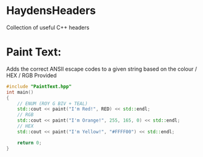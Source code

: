 # HaydensHeaders
Collection of useful C++ headers

# Paint Text:
Adds the correct ANSII escape codes to a given string based on the colour / HEX / RGB Provided
```c++
#include "PaintText.hpp"
int main()
{
	// ENUM (ROY G BIV + TEAL)
	std::cout << paint("I'm Red!", RED) << std::endl;
	// RGB
	std::cout << paint("I'm Orange!", 255, 165, 0) << std::endl;
	// HEX
	std::cout << paint("I'm Yellow!", "#FFFF00") << std::endl;

	return 0;
}
```
